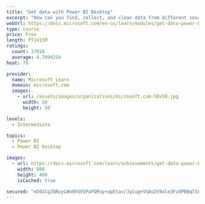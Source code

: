 ```yaml
---
title: "Get data with Power BI Desktop"
excerpt: "How can you find, collect, and clean data from different sources? Power BI is a tool for making sense of your data. You will learn tricks to make data-gathering easier."
webUrl: https://docs.microsoft.com/en-us/learn/modules/get-data-power-bi/
type: course
price: Free
length: PT1H15M
ratings:
  count: 17018
  average: 4.7094254
heat: 79

provider:
  name: Microsoft Learn
  domain: microsoft.com
  images:
    - url: /assets/images/organizations/microsoft.com-50x50.jpg
      width: 50
      height: 50

levels:
  - Intermediate

topics:
  - Power BI
  - Power BI Desktop

images:
  - url: https://docs.microsoft.com/learn/achievements/get-data-power-bi-desktop-social.png
    width: 800
    height: 400
    isCached: true

secured: "m501CgJQRuyLWn9hSVSPaFQRnp+apEtav/Jglug+VSAo2V9ale3FzdPBBqlSFNGVJ6mzOy5wsxptI6jmp88a5GXfjYr9me+71q8r9UssrP36HQKwGMPLDjJO+pfc8G2TS0C89TSTnUuv8ovV0n+azZz4xVfozUGqq9Tvaxcs29MZLQdFAIeNrB8shjfRZre67sCahEBH2XSEi0DmeCAnko+iHkKEfNsdB/v/3tsUV4scCTbNP/OfBPaiQ6AXGBc6/gAvl0Bm3Qsg+w6ZshnbDCaQ3w8Cp9iVzAdGn0gnDTb/ed3Su8g5NwCFh+8ro9isjaUqAEby/STiBAyZ3h4MxBayhj6DtUTL3s/EbuDSkdaDRtfkPMHGs5yAPg4I3nqymJTIh8AmK3UElN4ZOeIj5UWkGMPIyAY5DOoxRf11FVm2dEvIYH6bbQ3HQEWfh5c5;trtR0NlkVPi64mPa+UlD9w=="
---
```


